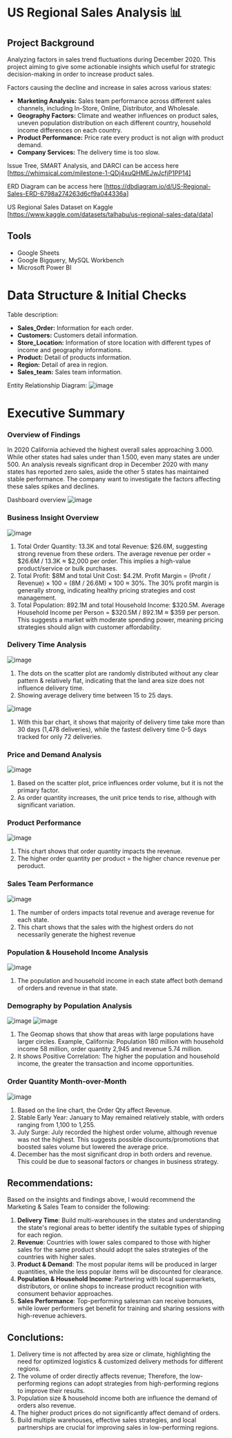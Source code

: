 # US Regional Sales Analysis 📊

## Project Background
Analyzing factors in sales trend fluctuations during December 2020. This project aiming to give some actionable insights which useful for strategic decision-making in order to increase product sales.

Factors causing the decline and increase in sales across various states:
- **Marketing Analysis:** Sales team performance across different sales channels, including In-Store, Online, Distributor, and Wholesale.
- **Geography Factors:** Climate and weather influences on product sales, uneven population distribution on each different country, household income differences on each country.
- **Product Performance:** Price rate every product is not align with product demand.
- **Company Services:** The delivery time is too slow.

Issue Tree, SMART Analysis, and DARCI can be access here [https://whimsical.com/milestone-1-QDj4xuQHMEJwJcfjP1PP14]

ERD Diagram can be access here [https://dbdiagram.io/d/US-Regional-Sales-ERD-6798a274263d6cf9a044336a]

US Regional Sales Dataset on Kaggle [https://www.kaggle.com/datasets/talhabu/us-regional-sales-data/data]

## Tools
- Google Sheets
- Google Bigquery, MySQL Workbench
- Microsoft Power BI

# Data Structure & Initial Checks
Table description:
- **Sales_Order:** Information for each order.
- **Customers:** Customers detail information.
- **Store_Location:** Information of store location with different types of income and geography informations.
- **Product:** Detail of products information.
- **Region:** Detail of area in region.
- **Sales_team:** Sales team information.

Entity Relationship Diagram:
![image](https://github.com/user-attachments/assets/018461e6-d047-46a6-85a5-84be46085ce4)


# Executive Summary
### Overview of Findings
In 2020 California achieved the highest overall sales approaching 3.000. While other states had sales under than 1.500, even many states  are under 500. An analysis reveals significant drop in December 2020 with many states has reported zero sales, aside the other 5 states has maintained stable performance. The company want to investigate the factors affecting these sales spikes and declines.

Dashboard overview 
![image](https://github.com/user-attachments/assets/3467e9c8-2942-4ead-9480-a8873168375c)

### Business Insight Overview
![image](https://github.com/user-attachments/assets/bc09705c-4dd1-46ed-bed6-ec91b211e841)
1. Total Order Quantity: 13.3K and total Revenue: $26.6M, suggesting strong revenue from these orders. The average revenue per order = $26.6M / 13.3K ≈ $2,000 per order. This implies a high-value product/service or bulk purchases.
2. Total Profit: $8M and total Unit Cost: $4.2M. Profit Margin = (Profit / Revenue) × 100 = (8M / 26.6M) × 100 ≈ 30%. The 30% profit margin is generally strong, indicating healthy pricing strategies and cost management.
3. Total Population: 892.1M and total Household Income: $320.5M. Average Household Income per Person = $320.5M / 892.1M ≈ $359 per person. This suggests a market with moderate spending power, meaning pricing strategies should align with customer affordability.

### Delivery Time Analysis
![image](https://github.com/user-attachments/assets/21496f9a-a737-4114-9682-b5e8e89e5871)
1. The dots on the scatter plot are randomly distributed without any clear pattern & relatively flat, indicating that the land area size does not influence delivery time.
2. Showing average delivery time between 15 to 25 days.

![image](https://github.com/user-attachments/assets/b11ede01-702b-425b-ab3e-b303cd4bf00d)
1. With this bar chart, it shows that majority of delivery time take more than 30 days (1,478 deliveries), while the fastest delivery time 0-5 days tracked for only 72 deliveries.

### Price and Demand Analysis
![image](https://github.com/user-attachments/assets/9ace2867-f76c-461c-9a2f-8ddebd7a6cb0)
1. Based on the scatter plot, price influences order volume, but it is not the primary factor.
2. As order quantity increases, the unit price tends to rise, although with significant variation.

### Product Performance
![image](https://github.com/user-attachments/assets/a4af3e5f-fdc3-41fe-8121-83e84410c7a2)
1. This chart shows that order quantity impacts the revenue. 
2. The higher order quantity per product = the higher chance revenue per peroduct.

### Sales Team Performance
![image](https://github.com/user-attachments/assets/5eee4bca-e1ed-4c4f-a65e-51b8f5cf51f9)
1. The number of orders impacts total revenue and average revenue for each state.
2. This chart shows that the sales with the highest orders do not necessarily generate the highest revenue

### Population & Household Income Analysis
![image](https://github.com/user-attachments/assets/7303cb2e-86bf-4961-988f-45c91094b1f8)
1. The population and household income in each state affect both demand of orders and revenue in that state.

### Demography by Population Analysis
![image](https://github.com/user-attachments/assets/79950817-d98a-4e2e-a860-f85c22eb7e31)
![image](https://github.com/user-attachments/assets/3db909b0-a86e-4efd-a689-77e7c8e48c52)
1. The Geomap shows that show that areas with large populations have larger circles. Example, California: Population 180 million with household income 58 million, order quantity 2,945 and revenue 5.74 million.
2. It shows Positive Correlation: The higher the population and household income, the greater the transaction and income opportunities.

### Order Quantity Month-over-Month
![image](https://github.com/user-attachments/assets/8305901c-3242-4e62-ac87-156e51f00bae)
1. Based on the line chart, the Order Qty affect Revenue.
2. Stable Early Year: January to May remained relatively stable, with orders ranging from 1,100 to 1,255.
3. July Surge: July recorded the highest order volume, although revenue was not the highest. This suggests possible discounts/promotions that boosted sales volume but lowered the average price.
4. December has the most significant drop in both orders and revenue. This could be due to seasonal factors or changes in business strategy.


## Recommendations:
Based on the insights and findings above, I would recommend the Marketing & Sales Team to consider the following: 
1. **Delivery Time**: Build multi-warehouses in the states and understanding the state's regional areas to better identify the suitable types of shipping for each region.
2. **Revenue**: Countries with lower sales compared to those with higher sales for the same product should adopt the sales strategies of the countries with higher sales.
3. **Product & Demand**: The most popular items will be produced in larger quantities, while the less popular items will be discounted for clearance.
4. **Population & Household Income**: Partnering with local supermarkets, distributors, or online shops to increase product recognition with consument behavior approaches.
5. **Sales Performance**: Top-performing salesman can receive bonuses, while lower performers get benefit for training and sharing sessions with high-revenue achievers.


## Conclutions:
1. Delivery time is not affected by area size or climate, highlighting the need for optimized logistics & customized delivery methods for different regions.
2. The volume of order directly affects revenue; Therefore, the low-performing regions can adopt strategies from high-performing regions to improve their results.
3. Population size & household income both are influence  the demand of orders also revenue.
4. The higher product prices do not significantly affect demand of orders.
5. Build multiple warehouses, effective sales strategies, and local partnerships are crucial for improving sales in low-performing regions.
